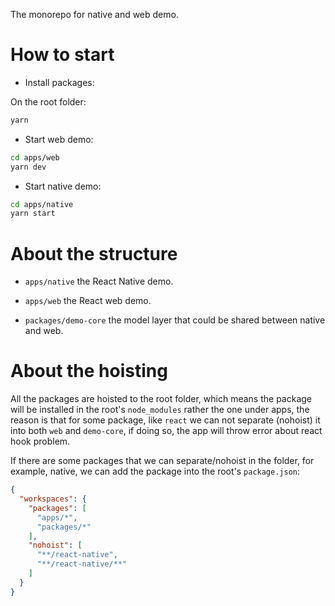 The monorepo for native and web demo.

# How to start

* Install packages:

On the root folder:
```bash
yarn
```

* Start web demo:

```bash
cd apps/web
yarn dev
```

* Start native demo:

```bash
cd apps/native
yarn start
```

# About the structure

* `apps/native` the React Native demo.

* `apps/web` the React web demo.

* `packages/demo-core` the model layer that could be shared between native and web.

# About the hoisting

All the packages are hoisted to the root folder, which means the package will be installed in the root's `node_modules` rather the one under apps, the reason is that for some package, like `react` we can not separate (nohoist) it into both `web` and `demo-core`, if doing so, the app will throw error about react hook problem.

If there are some packages that we can separate/nohoist in the folder, for example, native, we can add the package into the root's `package.json`:

```json
{
  "workspaces": {
    "packages": [
      "apps/*",
      "packages/*"
    ],
    "nohoist": [
      "**/react-native",
      "**/react-native/**"
    ]
  }
}
```
